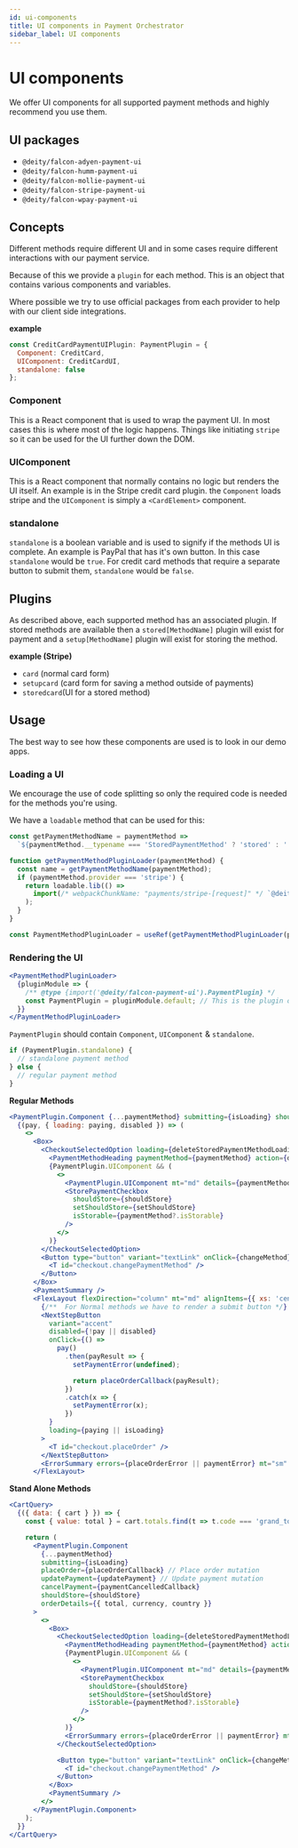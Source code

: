 ```yaml
---
id: ui-components
title: UI components in Payment Orchestrator
sidebar_label: UI components
---
```


# UI components

We offer UI components for all supported payment methods and highly recommend you use them.

## UI packages

- `@deity/falcon-adyen-payment-ui`
- `@deity/falcon-humm-payment-ui`
- `@deity/falcon-mollie-payment-ui`
- `@deity/falcon-stripe-payment-ui`
- `@deity/falcon-wpay-payment-ui`

## Concepts

Different methods require different UI and in some cases require different interactions with our payment service.

Because of this we provide a `plugin` for each method. This is an object that contains various components and variables.

Where possible we try to use official packages from each provider to help with our client side integrations.

**example**

```jsx
const CreditCardPaymentUIPlugin: PaymentPlugin = {
  Component: CreditCard,
  UIComponent: CreditCardUI,
  standalone: false
};
```

### Component

This is a React component that is used to wrap the payment UI. In most cases this is where most of the logic happens. Things like initiating `stripe` so it can be used for the UI further down the DOM.

### UIComponent

This is a React component that normally contains no logic but renders the UI itself. An example is in the Stripe credit card plugin. the `Component` loads stripe and the `UIComponent` is simply a `<CardElement>` component.

### standalone

`standalone` is a boolean variable and is used to signify if the methods UI is complete. An example is PayPal that has it's own button. In this case `standalone` would be `true`. For credit card methods that require a separate button to submit them, `standalone` would be `false`.

## Plugins

As described above, each supported method has an associated plugin. If stored methods are available then a `stored[MethodName]` plugin will exist for payment and a `setup[MethodName]` plugin will exist for storing the method.

**example (Stripe)**

- `card` (normal card form)
- `setupcard` (card form for saving a method outside of payments)
- `storedcard`(UI for a stored method)

## Usage

The best way to see how these components are used is to look in our demo apps.

### Loading a UI

We encourage the use of code splitting so only the required code is needed for the methods you're using.

We have a `loadable` method that can be used for this:

```jsx
const getPaymentMethodName = paymentMethod =>
  `${paymentMethod.__typename === 'StoredPaymentMethod' ? 'stored' : ''}${paymentMethod.method}`;

function getPaymentMethodPluginLoader(paymentMethod) {
  const name = getPaymentMethodName(paymentMethod);
  if (paymentMethod.provider === 'stripe') {
    return loadable.lib(() =>
      import(/* webpackChunkName: "payments/stripe-[request]" */ `@deity/falcon-stripe-payment-ui/dist/plugins/${name}`)
    );
  }
}

const PaymentMethodPluginLoader = useRef(getPaymentMethodPluginLoader(paymentMethod)).current;
```

### Rendering the UI

```jsx
<PaymentMethodPluginLoader>
  {pluginModule => {
    /** @type {import('@deity/falcon-payment-ui').PaymentPlugin} */
    const PaymentPlugin = pluginModule.default; // This is the plugin object described above
  }}
</PaymentMethodPluginLoader>
```

`PaymentPlugin` should contain `Component`, `UIComponent` & `standalone`.

```jsx
if (PaymentPlugin.standalone) {
  // standalone payment method
} else {
  // regular payment method
}
```

**Regular Methods**

```jsx
<PaymentPlugin.Component {...paymentMethod} submitting={isLoading} shouldStore={shouldStore}>
  {(pay, { loading: paying, disabled }) => (
    <>
      <Box>
        <CheckoutSelectedOption loading={deleteStoredPaymentMethodLoading}>
          <PaymentMethodHeading paymentMethod={paymentMethod} action={deleteStoredPaymentMethod} />
          {PaymentPlugin.UIComponent && (
            <>
              <PaymentPlugin.UIComponent mt="md" details={paymentMethod.details || {}} />
              <StorePaymentCheckbox
                shouldStore={shouldStore}
                setShouldStore={setShouldStore}
                isStorable={paymentMethod?.isStorable}
              />
            </>
          )}
        </CheckoutSelectedOption>
        <Button type="button" variant="textLink" onClick={changeMethod} mt="sm">
          <T id="checkout.changePaymentMethod" />
        </Button>
      </Box>
      <PaymentSummary />
      <FlexLayout flexDirection="column" mt="md" alignItems={{ xs: 'center', md: 'flex-start' }}>
        {/**  For Normal methods we have to render a submit button */}
        <NextStepButton
          variant="accent"
          disabled={!pay || disabled}
          onClick={() =>
            pay()
              .then(payResult => {
                setPaymentError(undefined);

                return placeOrderCallback(payResult);
              })
              .catch(x => {
                setPaymentError(x);
              })
          }
          loading={paying || isLoading}
        >
          <T id="checkout.placeOrder" />
        </NextStepButton>
        <ErrorSummary errors={placeOrderError || paymentError} mt="sm" />
      </FlexLayout>
```

**Stand Alone Methods**

```jsx
<CartQuery>
  {({ data: { cart } }) => {
    const { value: total } = cart.totals.find(t => t.code === 'grand_total');

    return (
      <PaymentPlugin.Component
        {...paymentMethod}
        submitting={isLoading}
        placeOrder={placeOrderCallback} // Place order mutation
        updatePayment={updatePayment} // Update payment mutation
        cancelPayment={paymentCancelledCallback}
        shouldStore={shouldStore}
        orderDetails={{ total, currency, country }}
      >
        <>
          <Box>
            <CheckoutSelectedOption loading={deleteStoredPaymentMethodLoading}>
              <PaymentMethodHeading paymentMethod={paymentMethod} action={deleteStoredPaymentMethod} />
              {PaymentPlugin.UIComponent && (
                <>
                  <PaymentPlugin.UIComponent mt="md" details={paymentMethod.details || {}} />
                  <StorePaymentCheckbox
                    shouldStore={shouldStore}
                    setShouldStore={setShouldStore}
                    isStorable={paymentMethod?.isStorable}
                  />
                </>
              )}
              <ErrorSummary errors={placeOrderError || paymentError} mt="sm" />
            </CheckoutSelectedOption>

            <Button type="button" variant="textLink" onClick={changeMethod} mt="sm">
              <T id="checkout.changePaymentMethod" />
            </Button>
          </Box>
          <PaymentSummary />
        </>
      </PaymentPlugin.Component>
    );
  }}
</CartQuery>
```
